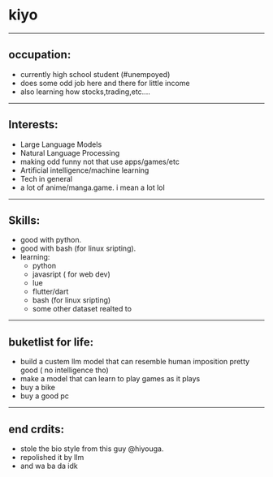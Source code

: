 # kiyo
---
## occupation:
- currently  high school student (#unempoyed)
- does some odd job here and there for little income
- also learning how stocks,trading,etc....
---
## Interests:
- Large Language Models
- Natural Language Processing
- making odd funny not that use apps/games/etc
- Artificial intelligence/machine learning
- Tech in general
- a lot of anime/manga.game. i mean a lot lol
---
## Skills:
- good with python.
- good with bash (for linux sripting).
- learning:
  - python
  - javasript ( for web dev)
  - lue
  - flutter/dart
  - bash (for linux sripting)
  -  some other dataset realted to
---
## buketlist for life:
- build a custem llm model that can resemble human imposition pretty good ( no intelligence tho)
- make a model that can learn to play games as it plays
- buy a bike
- buy a good pc
---
## end crdits:
- stole the bio style from this guy @hiyouga.
- repolished it by llm
- and wa ba da idk
  [](https://media.tenor.com/FoPQzVhKSNsAAAAi/hatsune-miku.gif)
